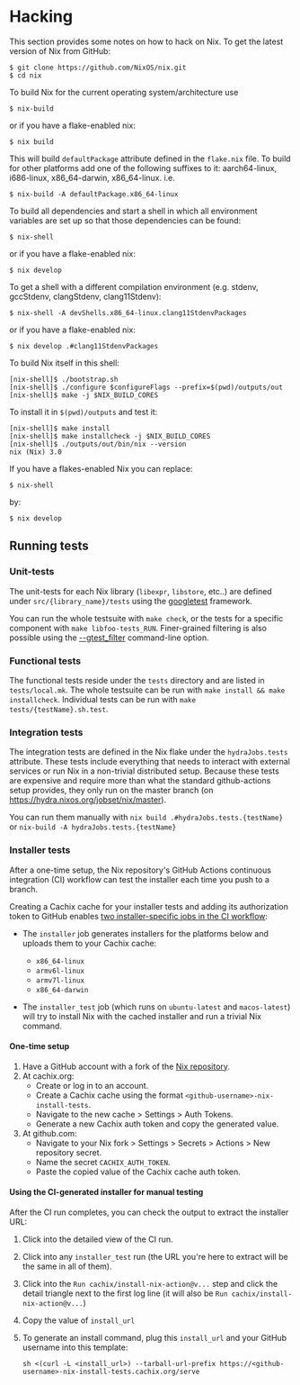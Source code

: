 # Hacking

This section provides some notes on how to hack on Nix. To get the
latest version of Nix from GitHub:

```console
$ git clone https://github.com/NixOS/nix.git
$ cd nix
```

To build Nix for the current operating system/architecture use

```console
$ nix-build
```

or if you have a flake-enabled nix:

```console
$ nix build
```

This will build `defaultPackage` attribute defined in the `flake.nix`
file. To build for other platforms add one of the following suffixes to
it: aarch64-linux, i686-linux, x86\_64-darwin, x86\_64-linux. i.e.

```console
$ nix-build -A defaultPackage.x86_64-linux
```

To build all dependencies and start a shell in which all environment
variables are set up so that those dependencies can be found:

```console
$ nix-shell
```

or if you have a flake-enabled nix:

```console
$ nix develop
```

To get a shell with a different compilation environment (e.g. stdenv,
gccStdenv, clangStdenv, clang11Stdenv):

```console
$ nix-shell -A devShells.x86_64-linux.clang11StdenvPackages
```

or if you have a flake-enabled nix:

```console
$ nix develop .#clang11StdenvPackages
```

To build Nix itself in this shell:

```console
[nix-shell]$ ./bootstrap.sh
[nix-shell]$ ./configure $configureFlags --prefix=$(pwd)/outputs/out
[nix-shell]$ make -j $NIX_BUILD_CORES
```

To install it in `$(pwd)/outputs` and test it:

```console
[nix-shell]$ make install
[nix-shell]$ make installcheck -j $NIX_BUILD_CORES
[nix-shell]$ ./outputs/out/bin/nix --version
nix (Nix) 3.0
```

If you have a flakes-enabled Nix you can replace:

```console
$ nix-shell
```

by:

```console
$ nix develop
```

## Running tests

### Unit-tests

The unit-tests for each Nix library (`libexpr`, `libstore`, etc..) are defined
under `src/{library_name}/tests` using the
[googletest](https://google.github.io/googletest/) framework.

You can run the whole testsuite with `make check`, or the tests for a specific component with `make libfoo-tests_RUN`. Finer-grained filtering is also possible using the [--gtest_filter](https://google.github.io/googletest/advanced.html#running-a-subset-of-the-tests) command-line option.

### Functional tests

The functional tests reside under the `tests` directory and are listed in `tests/local.mk`.
The whole testsuite can be run with `make install && make installcheck`.
Individual tests can be run with `make tests/{testName}.sh.test`.

### Integration tests

The integration tests are defined in the Nix flake under the `hydraJobs.tests` attribute.
These tests include everything that needs to interact with external services or run Nix in a non-trivial distributed setup.
Because these tests are expensive and require more than what the standard github-actions setup provides, they only run on the master branch (on <https://hydra.nixos.org/jobset/nix/master>).

You can run them manually with `nix build .#hydraJobs.tests.{testName}` or `nix-build -A hydraJobs.tests.{testName}`

### Installer tests

After a one-time setup, the Nix repository's GitHub Actions continuous integration (CI) workflow can test the installer each time you push to a branch.

Creating a Cachix cache for your installer tests and adding its authorization token to GitHub enables [two installer-specific jobs in the CI workflow](https://github.com/NixOS/nix/blob/88a45d6149c0e304f6eb2efcc2d7a4d0d569f8af/.github/workflows/ci.yml#L50-L91):

- The `installer` job generates installers for the platforms below and uploads them to your Cachix cache:
  - `x86_64-linux`
  - `armv6l-linux`
  - `armv7l-linux`
  - `x86_64-darwin`

- The `installer_test` job (which runs on `ubuntu-latest` and `macos-latest`) will try to install Nix with the cached installer and run a trivial Nix command.

#### One-time setup

1. Have a GitHub account with a fork of the [Nix repository](https://github.com/NixOS/nix).
2. At cachix.org:
    - Create or log in to an account.
    - Create a Cachix cache using the format `<github-username>-nix-install-tests`.
    - Navigate to the new cache > Settings > Auth Tokens.
    - Generate a new Cachix auth token and copy the generated value.
3. At github.com:
    - Navigate to your Nix fork > Settings > Secrets > Actions > New repository secret.
    - Name the secret `CACHIX_AUTH_TOKEN`.
    - Paste the copied value of the Cachix cache auth token.

#### Using the CI-generated installer for manual testing

After the CI run completes, you can check the output to extract the installer URL:
1. Click into the detailed view of the CI run.
2. Click into any `installer_test` run (the URL you're here to extract will be the same in all of them).
3. Click into the `Run cachix/install-nix-action@v...` step and click the detail triangle next to the first log line (it will also be `Run cachix/install-nix-action@v...`)
4. Copy the value of `install_url`
5. To generate an install command, plug this `install_url` and your GitHub username into this template:

    ```console
    sh <(curl -L <install_url>) --tarball-url-prefix https://<github-username>-nix-install-tests.cachix.org/serve
    ```

<!-- #### Manually generating test installers

There's obviously a manual way to do this, and it's still the only way for
platforms that lack GA runners.

I did do this back in Fall 2020 (before the GA approach encouraged here). I'll
sketch what I recall in case it encourages someone to fill in detail, but: I
didn't know what I was doing at the time and had to fumble/ask around a lot--
so I don't want to uphold any of it as "right". It may have been dumb or
the _hard_ way from the getgo. Fundamentals may have changed since.

Here's the build command I used to do this on and for x86_64-darwin:
nix build --out-link /tmp/foo ".#checks.x86_64-darwin.binaryTarball"

I used the stable out-link to make it easier to script the next steps:
link=$(readlink /tmp/foo)
cp $link/*-darwin.tar.xz ~/somewheres

I've lost the last steps and am just going from memory:

From here, I think I had to extract and modify the `install` script to point
it at this tarball (which I scped to my own site, but it might make more sense
to just share them locally). I extracted this script once and then just
search/replaced in it for each new build.

The installer now supports a `--tarball-url-prefix` flag which _may_ have
solved this need?
-->
